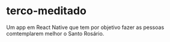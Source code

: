 # terco-meditado
Um app em React Native que tem por objetivo fazer as pessoas comtemplarem melhor o Santo Rosário.
